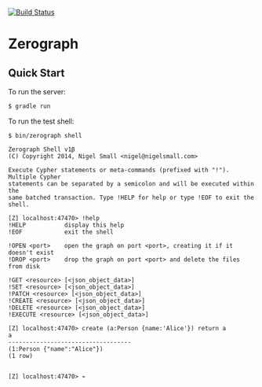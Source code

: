 [![Build Status](https://travis-ci.org/zerograph/zerograph.png)](https://travis-ci.org/zerograph/zerograph)

# Zerograph

## Quick Start

To run the server:

```bash
$ gradle run
```

To run the test shell:

```
$ bin/zerograph shell

Zerograph Shell v1β
(C) Copyright 2014, Nigel Small <nigel@nigelsmall.com>

Execute Cypher statements or meta-commands (prefixed with "!"). Multiple Cypher
statements can be separated by a semicolon and will be executed within the
same batched transaction. Type !HELP for help or type !EOF to exit the shell.

[Z] localhost:47470> !help
!HELP           display this help
!EOF            exit the shell

!OPEN <port>    open the graph on port <port>, creating it if it doesn't exist
!DROP <port>    drop the graph on port <port> and delete the files from disk

!GET <resource> [<json_object_data>]
!SET <resource> [<json_object_data>]
!PATCH <resource> [<json_object_data>]
!CREATE <resource> [<json_object_data>]
!DELETE <resource> [<json_object_data>]
!EXECUTE <resource> [<json_object_data>]

[Z] localhost:47470> create (a:Person {name:'Alice'}) return a
a
-----------------------------------
(1:Person {"name":"Alice"})
(1 row)


[Z] localhost:47470> ⌁
```
